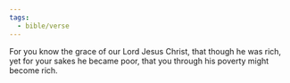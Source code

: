 ```yaml
---
tags:
  - bible/verse
---
```

For you know the grace of our Lord Jesus Christ, that though he was rich, yet for your sakes he became poor, that you through his poverty might become rich.